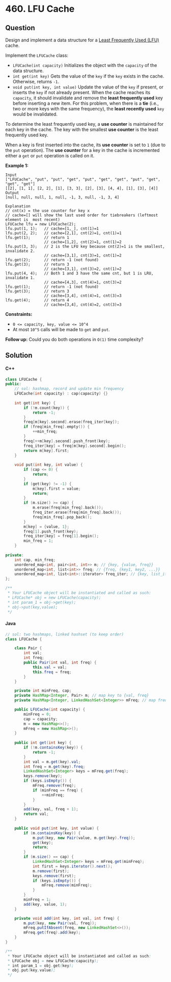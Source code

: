 # 460. LFU Cache

## Question

Design and implement a data structure for a [Least Frequently Used (LFU)](https://en.wikipedia.org/wiki/Least\_frequently\_used) cache.

Implement the `LFUCache` class:

* `LFUCache(int capacity)` Initializes the object with the `capacity` of the data structure.
* `int get(int key)` Gets the value of the `key` if the `key` exists in the cache. Otherwise, returns `-1`.
* `void put(int key, int value)` Update the value of the `key` if present, or inserts the `key` if not already present. When the cache reaches its `capacity`, it should invalidate and remove the **least frequently used** key before inserting a new item. For this problem, when there is a **tie** (i.e., two or more keys with the same frequency), the **least recently used** `key` would be invalidated.

To determine the least frequently used key, a **use counter** is maintained for each key in the cache. The key with the smallest **use counter** is the least frequently used key.

When a key is first inserted into the cache, its **use counter** is set to `1` (due to the `put` operation). The **use counter** for a key in the cache is incremented either a `get` or `put` operation is called on it.

**Example 1:**

```
Input
["LFUCache", "put", "put", "get", "put", "get", "get", "put", "get", "get", "get"]
[[2], [1, 1], [2, 2], [1], [3, 3], [2], [3], [4, 4], [1], [3], [4]]
Output
[null, null, null, 1, null, -1, 3, null, -1, 3, 4]

Explanation
// cnt(x) = the use counter for key x
// cache=[] will show the last used order for tiebreakers (leftmost element is  most recent)
LFUCache lfu = new LFUCache(2);
lfu.put(1, 1);   // cache=[1,_], cnt(1)=1
lfu.put(2, 2);   // cache=[2,1], cnt(2)=1, cnt(1)=1
lfu.get(1);      // return 1
                 // cache=[1,2], cnt(2)=1, cnt(1)=2
lfu.put(3, 3);   // 2 is the LFU key because cnt(2)=1 is the smallest, invalidate 2.
                 // cache=[3,1], cnt(3)=1, cnt(1)=2
lfu.get(2);      // return -1 (not found)
lfu.get(3);      // return 3
                 // cache=[3,1], cnt(3)=2, cnt(1)=2
lfu.put(4, 4);   // Both 1 and 3 have the same cnt, but 1 is LRU, invalidate 1.
                 // cache=[4,3], cnt(4)=1, cnt(3)=2
lfu.get(1);      // return -1 (not found)
lfu.get(3);      // return 3
                 // cache=[3,4], cnt(4)=1, cnt(3)=3
lfu.get(4);      // return 4
                 // cache=[3,4], cnt(4)=2, cnt(3)=3
```

**Constraints:**

* `0 <= capacity, key, value <= 10^4`
* At most `10^5` calls will be made to `get` and `put`.

**Follow up:** Could you do both operations in `O(1)` time complexity?

## Solution

#### C++

```cpp
class LFUCache {
public:
    // sol: hashmap, record and update min frequency
    LFUCache(int capacity) : cap(capacity) {}
    
    int get(int key) {
        if (!m.count(key)) {
            return -1;
        }
        freq[m[key].second].erase(freq_iter[key]);
        if (freq[min_freq].empty()) {
            ++min_freq;
        }
        freq[++m[key].second].push_front(key);
        freq_iter[key] = freq[m[key].second].begin();
        return m[key].first;
    }
    
    void put(int key, int value) {
        if (cap <= 0) {
            return;
        }
        if (get(key) != -1) {
            m[key].first = value;
            return;
        }
        if (m.size() >= cap) {
            m.erase(freq[min_freq].back());
            freq_iter.erase(freq[min_freq].back());
            freq[min_freq].pop_back();
        }
        m[key] = {value, 1};
        freq[1].push_front(key);
        freq_iter[key] = freq[1].begin();
        min_freq = 1;
    }
    
private:
    int cap, min_freq;
    unordered_map<int, pair<int, int>> m; // {key, {value, freq}}
    unordered_map<int, list<int>> freq; // {freq, {key1, key2, ...}}
    unordered_map<int, list<int>::iterator> freq_iter; // {key, list_iter}
};

/**
 * Your LFUCache object will be instantiated and called as such:
 * LFUCache* obj = new LFUCache(capacity);
 * int param_1 = obj->get(key);
 * obj->put(key,value);
 */
```

#### Java

```java
// sol: two hashmaps, linked hashset (to keep order)
class LFUCache {

    class Pair {
        int val;
        int freq;
        public Pair(int val, int freq) {
            this.val = val;
            this.freq = freq;
        }
    }

    private int minFreq, cap;
    private HashMap<Integer, Pair> m; // map key to {val, freq}
    private HashMap<Integer, LinkedHashSet<Integer>> mFreq; // map freq to key set

    public LFUCache(int capacity) {
        minFreq = 0;
        cap = capacity;
        m = new HashMap<>();
        mFreq = new HashMap<>();
    }
    
    public int get(int key) {
        if (!m.containsKey(key)) {
            return -1;
        }
        int val = m.get(key).val;
        int freq = m.get(key).freq;
        LinkedHashSet<Integer> keys = mFreq.get(freq);
        keys.remove(key);
        if (keys.isEmpty()) {
            mFreq.remove(freq);
            if (minFreq == freq) {
                ++minFreq;
            }
        }
        add(key, val, freq + 1);
        return val;
    }
    
    public void put(int key, int value) {
        if (m.containsKey(key)) {
            m.put(key, new Pair(value, m.get(key).freq));
            get(key);
            return;
        }
        if (m.size() == cap) {
            LinkedHashSet<Integer> keys = mFreq.get(minFreq);
            int first = keys.iterator().next();
            m.remove(first);
            keys.remove(first);
            if (keys.isEmpty()) {
                mFreq.remove(minFreq);
            }
        }
        minFreq = 1;
        add(key, value, 1);
    }

    private void add(int key, int val, int freq) {
        m.put(key, new Pair(val, freq));
        mFreq.putIfAbsent(freq, new LinkedHashSet<>());
        mFreq.get(freq).add(key);
    }
}

/**
 * Your LFUCache object will be instantiated and called as such:
 * LFUCache obj = new LFUCache(capacity);
 * int param_1 = obj.get(key);
 * obj.put(key,value);
 */
```
